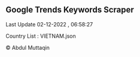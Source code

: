 

## Google Trends Keywords Scraper 
 
Last Update 02-12-2022 , 06:58:27

Country List :
VIETNAM.json



© Abdul Muttaqin 
